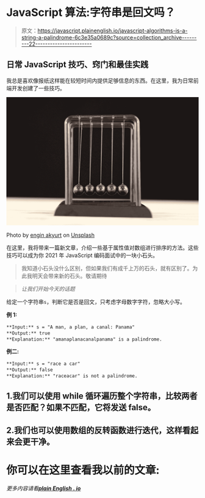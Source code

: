 # JavaScript 算法:字符串是回文吗？

> 原文：<https://javascript.plainenglish.io/javascript-algorithms-is-a-string-a-palindrome-6c3e35a0689c?source=collection_archive---------22----------------------->

## 日常 JavaScript 技巧、窍门和最佳实践

我总是喜欢像报纸这样能在较短时间内提供足够信息的东西。在这里，我为日常前端开发创建了一些技巧。

![](img/8c7cb6270a4443876692221f49281169.png)

Photo by [engin akyurt](https://unsplash.com/@enginakyurt?utm_source=medium&utm_medium=referral) on [Unsplash](https://unsplash.com?utm_source=medium&utm_medium=referral)

在这里，我将带来一篇新文章，介绍一些基于属性值对数组进行排序的方法。这些技巧可以成为你 2021 年 JavaScript 编码面试中的一块小石头。

> 我知道小石头没什么区别，但如果我们有成千上万的石头，就有区别了。为此我明天会带来新的石头。敬请期待

> *让我们开始今天的话题*

给定一个字符串`s`，判断它是否是回文，只考虑字母数字字符，忽略大小写。

**例 1:**

```
**Input:** s = "A man, a plan, a canal: Panama"
**Output:** true
**Explanation:** "amanaplanacanalpanama" is a palindrome.
```

**例二:**

```
**Input:** s = "race a car"
**Output:** false
**Explanation:** "raceacar" is not a palindrome.
```

## 1.我们可以使用 while 循环遍历整个字符串，比较两者是否匹配？如果不匹配，它将发送 false。

## 2.我们也可以使用数组的反转函数进行迭代，这样看起来会更干净。

# 你可以在这里查看我以前的文章:

*更多内容请看*[***plain English . io***](http://plainenglish.io/)